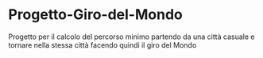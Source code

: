 # Progetto-Giro-del-Mondo
Progetto per il calcolo del percorso minimo partendo da una città casuale e tornare nella stessa città facendo quindi il giro del Mondo
